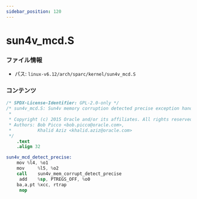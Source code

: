 ```yaml
---
sidebar_position: 120
---
```

# sun4v_mcd.S

### ファイル情報

- パス: `linux-v6.12/arch/sparc/kernel/sun4v_mcd.S`

### コンテンツ

```S
/* SPDX-License-Identifier: GPL-2.0-only */
/* sun4v_mcd.S: Sun4v memory corruption detected precise exception handler
 *
 * Copyright (c) 2015 Oracle and/or its affiliates. All rights reserved.
 * Authors: Bob Picco <bob.picco@oracle.com>,
 *          Khalid Aziz <khalid.aziz@oracle.com>
 */
	.text
	.align 32

sun4v_mcd_detect_precise:
	mov	%l4, %o1
	mov 	%l5, %o2
	call	sun4v_mem_corrupt_detect_precise
	 add	%sp, PTREGS_OFF, %o0
	ba,a,pt	%xcc, rtrap
	 nop

```
